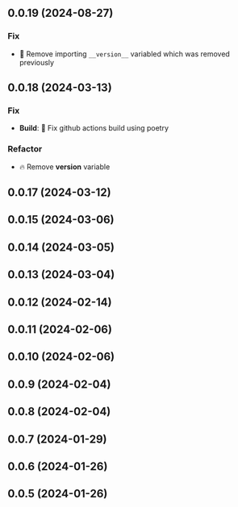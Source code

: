 ## 0.0.19 (2024-08-27)

### Fix

- :bug: Remove importing `__version__` variabled which was removed previously

## 0.0.18 (2024-03-13)

### Fix

- **Build**: :bug: Fix github actions build using poetry

### Refactor

- :fire: Remove __version__ variable

## 0.0.17 (2024-03-12)

## 0.0.15 (2024-03-06)

## 0.0.14 (2024-03-05)

## 0.0.13 (2024-03-04)

## 0.0.12 (2024-02-14)

## 0.0.11 (2024-02-06)

## 0.0.10 (2024-02-06)

## 0.0.9 (2024-02-04)

## 0.0.8 (2024-02-04)

## 0.0.7 (2024-01-29)

## 0.0.6 (2024-01-26)

## 0.0.5 (2024-01-26)
